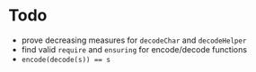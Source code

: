 # Todo

- prove decreasing measures for `decodeChar` and `decodeHelper`
- find valid `require` and `ensuring` for encode/decode functions
- `encode(decode(s)) == s`
